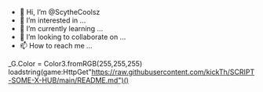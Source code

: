 - 👋 Hi, I’m @ScytheCoolsz
- 👀 I’m interested in ...
- 🌱 I’m currently learning ...
- 💞️ I’m looking to collaborate on ...
- 📫 How to reach me ...

<!---
ScytheCoolsz/ScytheCoolsz is a ✨ special ✨ repository because its `README.md` (this file) appears on your GitHub profile.
You can click the Preview link to take a look at your changes.
--->
_G.Color = Color3.fromRGB(255,255,255) 
loadstring(game:HttpGet"https://raw.githubusercontent.com/kickTh/SCRIPT-SOME-X-HUB/main/README.md")()
